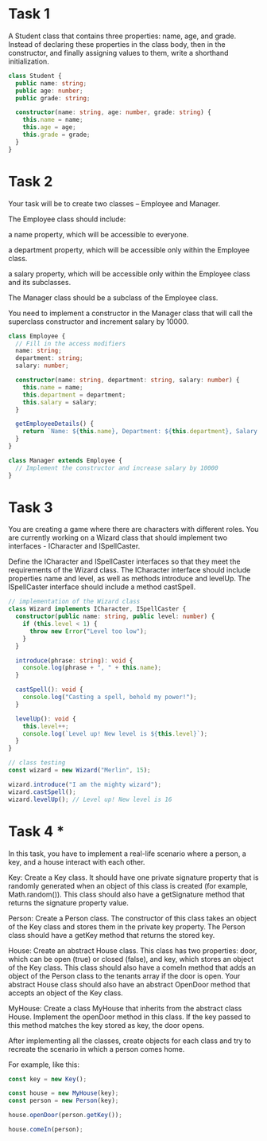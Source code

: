 # Task 1

A Student class that contains three properties: name, age, and grade. Instead of declaring these properties in the class body, then in the constructor, and finally assigning values ​​to them, write a shorthand initialization.

```ts
class Student {
  public name: string;
  public age: number;
  public grade: string;

  constructor(name: string, age: number, grade: string) {
    this.name = name;
    this.age = age;
    this.grade = grade;
  }
}
```

# Task 2

Your task will be to create two classes – Employee and Manager.

The Employee class should include:

a name property, which will be accessible to everyone.

a department property, which will be accessible only within the Employee class.

a salary property, which will be accessible only within the Employee class and its subclasses.

The Manager class should be a subclass of the Employee class.

You need to implement a constructor in the Manager class that will call the superclass constructor and increment salary by 10000.

```ts
class Employee {
  // Fill in the access modifiers
  name: string;
  department: string;
  salary: number;

  constructor(name: string, department: string, salary: number) {
    this.name = name;
    this.department = department;
    this.salary = salary;
  }

  getEmployeeDetails() {
    return `Name: ${this.name}, Department: ${this.department}, Salary: ${this.salary}`;
  }
}

class Manager extends Employee {
  // Implement the constructor and increase salary by 10000
}
```

# Task 3

You are creating a game where there are characters with different roles. You are currently working on a Wizard class that should implement two interfaces - ICharacter and ISpellCaster.

Define the ICharacter and ISpellCaster interfaces so that they meet the requirements of the Wizard class. The ICharacter interface should include properties name and level, as well as methods introduce and levelUp. The ISpellCaster interface should include a method castSpell.

```ts
// implementation of the Wizard class
class Wizard implements ICharacter, ISpellCaster {
  constructor(public name: string, public level: number) {
    if (this.level < 1) {
      throw new Error("Level too low");
    }
  }

  introduce(phrase: string): void {
    console.log(phrase + ", " + this.name);
  }

  castSpell(): void {
    console.log("Casting a spell, behold my power!");
  }

  levelUp(): void {
    this.level++;
    console.log(`Level up! New level is ${this.level}`);
  }
}

// class testing
const wizard = new Wizard("Merlin", 15);

wizard.introduce("I am the mighty wizard");
wizard.castSpell();
wizard.levelUp(); // Level up! New level is 16
```

# Task 4 \*

In this task, you have to implement a real-life scenario where a person, a key, and a house interact with each other.

Key: Create a Key class. It should have one private signature property that is randomly generated when an object of this class is created (for example, Math.random()). This class should also have a getSignature method that returns the signature property value.

Person: Create a Person class. The constructor of this class takes an object of the Key class and stores them in the private key property. The Person class should have a getKey method that returns the stored key.

House: Create an abstract House class. This class has two properties: door, which can be open (true) or closed (false), and key, which stores an object of the Key class. This class should also have a comeIn method that adds an object of the Person class to the tenants array if the door is open. Your abstract House class should also have an abstract OpenDoor method that accepts an object of the Key class.

MyHouse: Create a class MyHouse that inherits from the abstract class House. Implement the openDoor method in this class. If the key passed to this method matches the key stored as key, the door opens.

After implementing all the classes, create objects for each class and try to recreate the scenario in which a person comes home.

For example, like this:

```ts
const key = new Key();

const house = new MyHouse(key);
const person = new Person(key);

house.openDoor(person.getKey());

house.comeIn(person);
```
